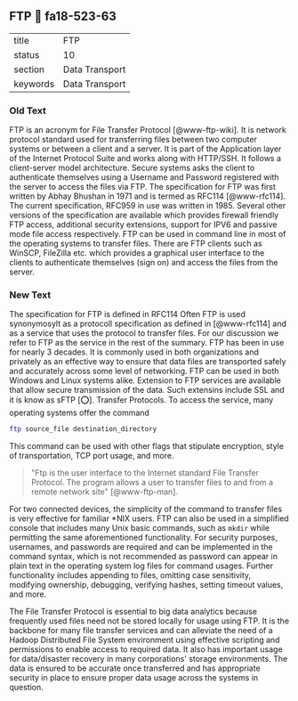 ## FTP :wave: fa18-523-63


|          |                |
| -------- | -------------- |
| title    | FTP            | 
| status   | 10             |
| section  | Data Transport |
| keywords | Data Transport |

### Old Text

FTP is an acronym for File Transfer Protocol [@www-ftp-wiki]. It
is network protocol standard used for transferring files between two
computer systems or between a client and a server. It is part of the
Application layer of the Internet Protocol Suite and works along with
HTTP/SSH. It follows a client-server model architecture. Secure
systems asks the client to authenticate themselves using a Username
and Password registered with the server to access the files via
FTP. The specification for FTP was first written by Abhay Bhushan in
1971 and is termed as RFC114 [@www-rfc114]. The current
specification, RFC959 in use was written in 1985. Several other
versions of the specification are available which provides firewall
friendly FTP access, additional security extensions, support for IPV6
and passive mode file access respectively. FTP can be used in command
line in most of the operating systems to transfer files. There are FTP
clients such as WinSCP, FileZilla etc. which provides a graphical user
interface to the clients to authenticate themselves (sign on) and
access the files from the server.


     



### New Text

The specification for FTP is defined in RFC114 
Often FTP is used synonymosylt as a protocoll specification as defined in [@www-rfc114] and as a service that uses the protocol to transfer files. For our discussion we refer to FTP as the service in the rest of the summary.
FTP has been in use for nearly 3 decades. It is commonly used in both organizations and
privately as an effective way to ensure that data files are
transported safely and accurately across some level of networking. FTP
can be used in both Windows and Linux systems alike. Extension to FTP services are available that allow secure transmission of the data. Such extensins include SSL and it is know as sFTP [:o:].
Transfer Protocols. To access the service, many operating systems offer the command

```bash
ftp source_file destination_directory
```

This command can be used with other flags
that stipulate encryption, style of transportation, TCP port usage,
and more.

> "Ftp is the user interface to the Internet standard File
> Transfer Protocol. The program allows a user to transfer files
> to and from a remote network site"  [@www-ftp-man].

For two connected devices, the simplicity of the command to transfer
files is very effective for familiar *NIX users. FTP can also be used
in a simplified console that includes many Unix basic commands, such
as `mkdir` while permitting the same aforementioned functionality. For
security purposes, usernames, and passwords are required and can be
implemented in the command syntax, which is not recommended as
password can appear in plain text in the operating system log files
for command usages. Further functionality includes appending to files,
omitting case sensitivity, modifying ownership, debugging, verifying
hashes, setting timeout values, and more.

The File Transfer Protocol is essential to big data analytics because
frequently used files need not be stored locally for usage using FTP.
It is the backbone for many file transfer services and can alleviate
the need of a Hadoop Distributed File System environment using
effective scripting and permissions to enable access to required data.
It also has important usage for data/disaster recovery in many
corporations' storage environments. The data is ensured to be accurate
once transferred and has appropriate security in place to ensure
proper data usage across the systems in question.
